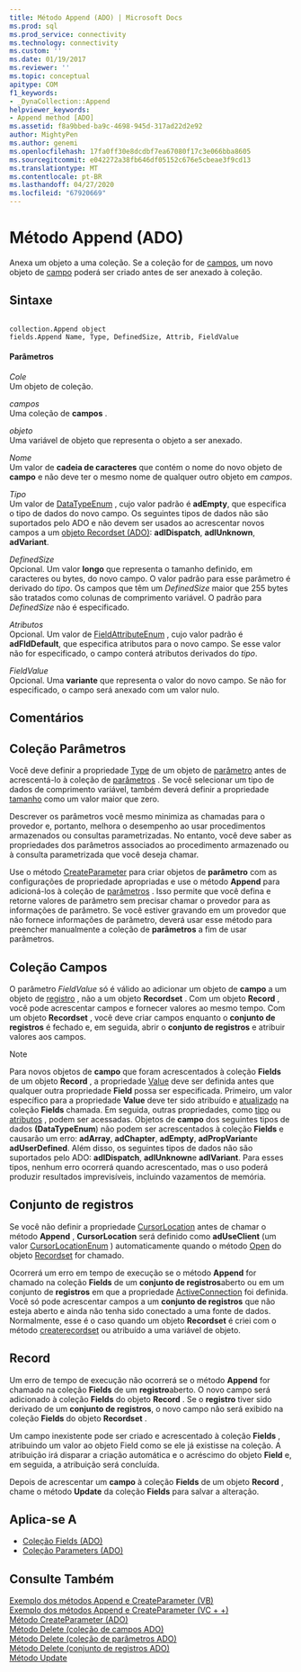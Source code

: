 ```yaml
---
title: Método Append (ADO) | Microsoft Docs
ms.prod: sql
ms.prod_service: connectivity
ms.technology: connectivity
ms.custom: ''
ms.date: 01/19/2017
ms.reviewer: ''
ms.topic: conceptual
apitype: COM
f1_keywords:
- _DynaCollection::Append
helpviewer_keywords:
- Append method [ADO]
ms.assetid: f8a9bbed-ba9c-4698-945d-317ad22d2e92
author: MightyPen
ms.author: genemi
ms.openlocfilehash: 17fa0ff30e8dcdbf7ea67080f17c3e066bba8605
ms.sourcegitcommit: e042272a38fb646df05152c676e5cbeae3f9cd13
ms.translationtype: MT
ms.contentlocale: pt-BR
ms.lasthandoff: 04/27/2020
ms.locfileid: "67920669"
---
```

# <a name="append-method-ado"></a>Método Append (ADO)
Anexa um objeto a uma coleção. Se a coleção for de [campos](../../../ado/reference/ado-api/fields-collection-ado.md), um novo objeto de [campo](../../../ado/reference/ado-api/field-object.md) poderá ser criado antes de ser anexado à coleção.  
  
## <a name="syntax"></a>Sintaxe  
  
```  
  
collection.Append object  
fields.Append Name, Type, DefinedSize, Attrib, FieldValue  
```  
  
#### <a name="parameters"></a>Parâmetros  
 *Cole*  
 Um objeto de coleção.  
  
 *campos*  
 Uma coleção de **campos** .  
  
 *objeto*  
 Uma variável de objeto que representa o objeto a ser anexado.  
  
 *Nome*  
 Um valor de **cadeia de caracteres** que contém o nome do novo objeto de **campo** e não deve ter o mesmo nome de qualquer outro objeto em *campos*.  
  
 *Tipo*  
 Um valor de [DataTypeEnum](../../../ado/reference/ado-api/datatypeenum.md) , cujo valor padrão é **adEmpty**, que especifica o tipo de dados do novo campo. Os seguintes tipos de dados não são suportados pelo ADO e não devem ser usados ao acrescentar novos campos a um [objeto Recordset (ADO)](../../../ado/reference/ado-api/recordset-object-ado.md): **adIDispatch**, **adIUnknown**, **adVariant**.  
  
 *DefinedSize*  
 Opcional. Um valor **longo** que representa o tamanho definido, em caracteres ou bytes, do novo campo. O valor padrão para esse parâmetro é derivado do *tipo*. Os campos que têm um *DefinedSize* maior que 255 bytes são tratados como colunas de comprimento variável. O padrão para *DefinedSize* não é especificado.  
  
 *Atributos*  
 Opcional. Um valor de [FieldAttributeEnum](../../../ado/reference/ado-api/fieldattributeenum.md) , cujo valor padrão é **adFldDefault**, que especifica atributos para o novo campo. Se esse valor não for especificado, o campo conterá atributos derivados do *tipo*.  
  
 *FieldValue*  
 Opcional. Uma **variante** que representa o valor do novo campo. Se não for especificado, o campo será anexado com um valor nulo.  
  
## <a name="remarks"></a>Comentários  
  
## <a name="parameters-collection"></a>Coleção Parâmetros  
 Você deve definir a propriedade [Type](../../../ado/reference/ado-api/type-property-ado.md) de um objeto de [parâmetro](../../../ado/reference/ado-api/parameter-object.md) antes de acrescentá-lo à coleção de [parâmetros](../../../ado/reference/ado-api/parameters-collection-ado.md) . Se você selecionar um tipo de dados de comprimento variável, também deverá definir a propriedade [tamanho](../../../ado/reference/ado-api/size-property-ado-parameter.md) como um valor maior que zero.  
  
 Descrever os parâmetros você mesmo minimiza as chamadas para o provedor e, portanto, melhora o desempenho ao usar procedimentos armazenados ou consultas parametrizadas. No entanto, você deve saber as propriedades dos parâmetros associados ao procedimento armazenado ou à consulta parametrizada que você deseja chamar.  
  
 Use o método [CreateParameter](../../../ado/reference/ado-api/createparameter-method-ado.md) para criar objetos de **parâmetro** com as configurações de propriedade apropriadas e use o método **Append** para adicioná-los à coleção de [parâmetros](../../../ado/reference/ado-api/parameters-collection-ado.md) . Isso permite que você defina e retorne valores de parâmetro sem precisar chamar o provedor para as informações de parâmetro. Se você estiver gravando em um provedor que não fornece informações de parâmetro, deverá usar esse método para preencher manualmente a coleção de **parâmetros** a fim de usar parâmetros.  
  
## <a name="fields-collection"></a>Coleção Campos  
 O parâmetro *FieldValue* só é válido ao adicionar um objeto de **campo** a um objeto de [registro](../../../ado/reference/ado-api/record-object-ado.md) , não a um objeto **Recordset** . Com um objeto **Record** , você pode acrescentar campos e fornecer valores ao mesmo tempo. Com um objeto **Recordset** , você deve criar campos enquanto o **conjunto de registros** é fechado e, em seguida, abrir o **conjunto de registros** e atribuir valores aos campos.  
  
> [!NOTE]
>  Para novos objetos de **campo** que foram acrescentados à coleção **Fields** de um objeto **Record** , a propriedade [Value](../../../ado/reference/ado-api/value-property-ado.md) deve ser definida antes que qualquer outra propriedade **Field** possa ser especificada. Primeiro, um valor específico para a propriedade **Value** deve ter sido atribuído e [atualizado](../../../ado/reference/ado-api/update-method.md) na coleção **Fields** chamada. Em seguida, outras propriedades, como [tipo](../../../ado/reference/ado-api/type-property-ado.md) ou [atributos](../../../ado/reference/ado-api/attributes-property-ado.md) , podem ser acessadas. Objetos de **campo** dos seguintes tipos de dados **(DataTypeEnum**) não podem ser acrescentados à coleção **Fields** e causarão um erro: **adArray**, **adChapter**, **adEmpty**, **adPropVariant**e **adUserDefined**. Além disso, os seguintes tipos de dados não são suportados pelo ADO: **adIDispatch**, **adIUnknown**e **adIVariant**. Para esses tipos, nenhum erro ocorrerá quando acrescentado, mas o uso poderá produzir resultados imprevisíveis, incluindo vazamentos de memória.  
  
## <a name="recordset"></a>Conjunto de registros  
 Se você não definir a propriedade [CursorLocation](../../../ado/reference/ado-api/cursorlocation-property-ado.md) antes de chamar o método **Append** , **CursorLocation** será definido como **adUseClient** (um valor [CursorLocationEnum](../../../ado/reference/ado-api/cursorlocationenum.md) ) automaticamente quando o método [Open](../../../ado/reference/ado-api/open-method-ado-recordset.md) do objeto [Recordset](../../../ado/reference/ado-api/recordset-object-ado.md) for chamado.  
  
 Ocorrerá um erro em tempo de execução se o método **Append** for chamado na coleção **Fields** de um **conjunto de registros**aberto ou em um conjunto de **registros** em que a propriedade [ActiveConnection](../../../ado/reference/ado-api/activeconnection-property-ado.md) foi definida. Você só pode acrescentar campos a um **conjunto de registros** que não esteja aberto e ainda não tenha sido conectado a uma fonte de dados. Normalmente, esse é o caso quando um objeto **Recordset** é criei com o método [createrecordset](../../../ado/reference/rds-api/createrecordset-method-rds.md) ou atribuído a uma variável de objeto.  
  
## <a name="record"></a>Record  
 Um erro de tempo de execução não ocorrerá se o método **Append** for chamado na coleção **Fields** de um **registro**aberto. O novo campo será adicionado à coleção **Fields** do objeto **Record** . Se o **registro** tiver sido derivado de um **conjunto de registros**, o novo campo não será exibido na coleção **Fields** do objeto **Recordset** .  
  
 Um campo inexistente pode ser criado e acrescentado à coleção **Fields** , atribuindo um valor ao objeto Field como se ele já existisse na coleção. A atribuição irá disparar a criação automática e o acréscimo do objeto **Field** e, em seguida, a atribuição será concluída.  
  
 Depois de acrescentar um **campo** à coleção **Fields** de um objeto **Record** , chame o método **Update** da coleção **Fields** para salvar a alteração.  
  
## <a name="applies-to"></a>Aplica-se A  
  
- [Coleção Fields (ADO)](../../../ado/reference/ado-api/fields-collection-ado.md)  
- [Coleção Parameters (ADO)](../../../ado/reference/ado-api/parameters-collection-ado.md)  
  
## <a name="see-also"></a>Consulte Também  
 [Exemplo dos métodos Append e CreateParameter (VB)](../../../ado/reference/ado-api/append-and-createparameter-methods-example-vb.md)   
 [Exemplo dos métodos Append e CreateParameter (VC + +)](../../../ado/reference/ado-api/append-and-createparameter-methods-example-vc.md)   
 [Método CreateParameter (ADO)](../../../ado/reference/ado-api/createparameter-method-ado.md)   
 [Método Delete (coleção de campos ADO)](../../../ado/reference/ado-api/delete-method-ado-fields-collection.md)   
 [Método Delete (coleção de parâmetros ADO)](../../../ado/reference/ado-api/delete-method-ado-parameters-collection.md)   
 [Método Delete (conjunto de registros ADO)](../../../ado/reference/ado-api/delete-method-ado-recordset.md)   
 [Método Update](../../../ado/reference/ado-api/update-method.md)
